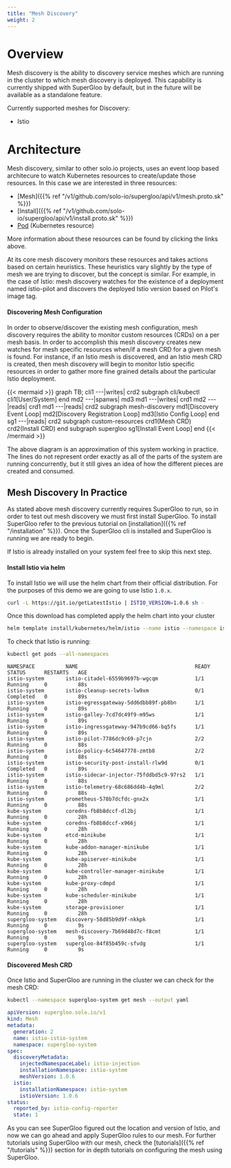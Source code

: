 ```yaml
---
title: "Mesh Discovery"
weight: 2
---
```


# Overview

Mesh discovery is the ability to discovery service meshes which are running in the cluster to which mesh
discovery is deployed. This capability is currently shipped with SuperGloo by default, but in the future
will be available as a standalone feature.

Currently supported meshes for Discovery:

- Istio

# Architecture

Mesh discovery, similar to other solo.io projects, uses an event loop based architecure to watch Kubernetes
resources to create/update those resources. In this case we are interested in three resources:

- [Mesh]({{% ref "/v1/github.com/solo-io/supergloo/api/v1/mesh.proto.sk" %}})
- [Install]({{% ref "/v1/github.com/solo-io/supergloo/api/v1/install.proto.sk" %}})
- [Pod](https://kubernetes.io/docs/reference/generated/kubernetes-api/v1.11/#pod-v1-core) (Kubernetes resource)

More information about these resources can be found by clicking the links above.

At its core mesh discovery monitors these resources and takes actions based on certain heuristics. These heuristics
vary slightly by the type of mesh we are trying to discover, but the concept is similar. For example, in the case of Istio:
mesh discovery watches for the existence of a deployment named istio-pilot and discovers the deployed Istio version based
on Pilot's image tag.

#### Discovering Mesh Configuration

In order to observe/discover the existing mesh configuration, mesh discovery requires the ability to monitor custom resources (CRDs)
on a per mesh basis. In order to accomplish this mesh discovery creates new watches for mesh specific resources when/if a mesh
CRD for a given mesh is found. For instance, if an Istio mesh is discovered, and an Istio mesh CRD is created, then mesh
discovery will begin to monitor Istio specific resources in order to gather more fine grained details about the particular
Istio deployment.

{{< mermaid >}}
graph TB;
    cli1 ---|writes| crd2
    subgraph cli/kubectl
        cli1[User/System]
    end
    md2 ---|spanws| md3
    md1 ---|writes| crd1
    md2 ---|reads| crd1
    md1 ---|reads| crd2
    subgraph mesh-discovery
        md1[Discovery Event Loop]
        md2[Discovery Registration Loop]
        md3[Istio Config Loop]
    end
    sg1 ---|reads| crd2
    subgraph custom-resources
        crd1(Mesh CRD)
        crd2(Install CRD)
    end
    subgraph supergloo
        sg1[Install Event Loop]
    end
{{< /mermaid >}}

The above diagram is an approximation of this system working in practice. The lines do not represent order exactly as all of the parts
of the system are running concurrently, but it still gives an idea of how the different pieces are created and consumed.

## Mesh Discovery In Practice

As stated above mesh discovery currently requires SuperGloo to run, so in order to test out mesh discovery we must first install SuperGloo.
To install SuperGloo refer to the previous tutorial on [installation]({{% ref "/installation" %}}). Once the SuperGloo cli is installed and SuperGloo is
running we are ready to begin.

If Istio is already installed on your system feel free to skip this next step.

#### Install Istio via helm

To install Istio we will use the helm chart from their official distribution. For the purposes of this demo we are going to use Istio `1.0.x`.

```bash
curl -L https://git.io/getLatestIstio | ISTIO_VERSION=1.0.6 sh -
```

Once this download has completed apply the helm chart into your cluster

```bash
helm template install/kubernetes/helm/istio --name istio --namespace istio-system | kubectl apply -f -
```

To check that Istio is running:

```bash
kubectl get pods --all-namespaces
```

```noop
NAMESPACE          NAME                                      READY   STATUS      RESTARTS   AGE
istio-system       istio-citadel-6559b9697b-wgcqm            1/1     Running     0          88s
istio-system       istio-cleanup-secrets-lw9xm               0/1     Completed   0          89s
istio-system       istio-egressgateway-5dd6dbb89f-pb8bn      1/1     Running     0          89s
istio-system       istio-galley-7cd7dc49f9-m95ws             1/1     Running     0          89s
istio-system       istio-ingressgateway-947b9cd66-bq5fs      1/1     Running     0          89s
istio-system       istio-pilot-7786dc9c69-p7cjn              2/2     Running     0          88s
istio-system       istio-policy-6c54647778-zmtb8             2/2     Running     0          88s
istio-system       istio-security-post-install-rlw9d         0/1     Completed   0          89s
istio-system       istio-sidecar-injector-75fddbd5c9-97rs2   1/1     Running     0          88s
istio-system       istio-telemetry-68c686dd4b-4q9ml          2/2     Running     0          88s
istio-system       prometheus-578b7dcfdc-gnx2x               1/1     Running     0          88s
kube-system        coredns-fb8b8dccf-dl2bj                   1/1     Running     0          28h
kube-system        coredns-fb8b8dccf-x966j                   1/1     Running     0          28h
kube-system        etcd-minikube                             1/1     Running     0          28h
kube-system        kube-addon-manager-minikube               1/1     Running     0          28h
kube-system        kube-apiserver-minikube                   1/1     Running     0          28h
kube-system        kube-controller-manager-minikube          1/1     Running     0          28h
kube-system        kube-proxy-cdmpd                          1/1     Running     0          28h
kube-system        kube-scheduler-minikube                   1/1     Running     0          28h
kube-system        storage-provisioner                       1/1     Running     0          28h
supergloo-system   discovery-58d85b9d9f-nkkpk                1/1     Running     0          9s
supergloo-system   mesh-discovery-7b69d48d7c-f8cmt           1/1     Running     0          9s
supergloo-system   supergloo-84f85b459c-sfvdg                1/1     Running     0          9s
```

#### Discovered Mesh CRD

Once Istio and SuperGloo are running in the cluster we can check for the mesh CRD:

```bash
kubectl --namespace supergloo-system get mesh --output yaml
```

```yaml
apiVersion: supergloo.solo.io/v1
kind: Mesh
metadata:
  generation: 2
  name: istio-istio-system
  namespace: supergloo-system
spec:
  discoveryMetadata:
    injectedNamespaceLabel: istio-injection
    installationNamespace: istio-system
    meshVersion: 1.0.6
  istio:
    installationNamespace: istio-system
    istioVersion: 1.0.6
status:
  reported_by: istio-config-reporter
  state: 1
```

As you can see SuperGloo figured out the location and version of Istio, and now we can go ahead and apply SuperGloo rules to our mesh.
For further tutorials using SuperGloo with our mesh, check the [tutorials]({{% ref "/tutorials" %}}) section for in depth tutorials on configuring the
mesh using SuperGloo.
